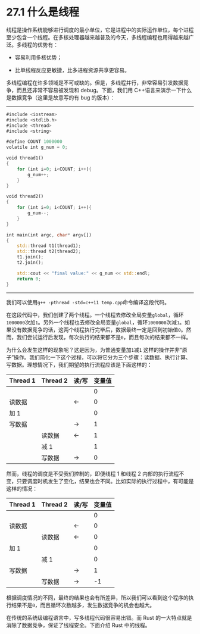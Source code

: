 # 27.1 什么是线程

线程是操作系统能够进行调度的最小单位，它是进程中的实际运作单位，每个进程至少包含一个线程。在多核处理器越来越普及的今天，多线程编程也用得越来越广泛。多线程的优势有：

* 容易利用多核优势；

* 比单线程反应更敏捷，比多进程资源共享更容易。

多线程编程在许多领域是不可或缺的。但是，多线程并行，非常容易引发数据竞争，而且还非常不容易被发现和 debug。下面，我们用 C++语言来演示一下什么是数据竞争（这里是故意写的有 bug 的版本）：

---

```rust
#include <iostream>
#include <stdlib.h>
#include <thread>
#include <string>

#define COUNT 1000000
volatile int g_num = 0;

void thread1()
{
    for (int i=0; i<COUNT; i++){
        g_num++;
    }
}

void thread2()
{
    for (int i=0; i<COUNT; i++){
        g_num--;
    }
}

int main(int argc, char* argv[])
{
    std::thread t1(thread1);
    std::thread t2(thread2);
    t1.join();
    t2.join();

    std::cout << "final value:" << g_num << std::endl;
    return 0;
}
```

---

我们可以使用`g++ -pthread -std=c++11 temp.cpp`命令编译这段代码。

在这段代码中，我们创建了两个线程。一个线程去修改全局变量`global`，循环`1000000`次加`1`。另外一个线程也去修改全局变量`global`，循环`1000000`次减`1`。如果没有数据竞争的话，这两个线程执行完毕后，数据最终一定是回到初始值`0`。然而，我们尝试运行后发现，每次执行的结果都不是`0`，而且每次的结果都不一样。

为什么会发生这样的现象呢？这是因为，为普通变量加`1`减`1` 这样的操作并非“原子”操作。我们简化一下这个过程，可以将它分为三个步骤：读数据、执行计算、写数据。理想情况下，我们期望的执行流程应该是下面这样的：

| Thread 1 | Thread 2 | 读/写 | 变量值 |
| --- | --- | --- | --- |
|       |       |     | 0 |
| 读数据 |       | ←  | 0 |
| 加 1  |       |     | 0 |
| 写数据 |       | →  | 1 |
|       | 读数据 | ←  | 1 |
|       | 减 1  |     | 1 |
|       | 写数据 | →  | 0 |

然而，线程的调度是不受我们控制的，即便线程 1 和线程 2 内部的执行流程不变，只要调度时机发生了变化，结果也会不同。比如实际的执行过程中，有可能是这样的情况：

| Thread 1 | Thread 2 | 读/写 | 变量值 |
| --- | --- | --- | --- |
|       |       |     | 0 |
| 读数据 |       | ←  | 0 |
|       | 读数据 | ←  | 0 |
| 加 1  |       |     | 0 |
|       |  减 1 |     | 0 |
| 写数据 |       | →  | 1 |
|       | 写数据 | →  | -1 |

根据调度情况的不同，最终的结果也会有所差异，所以我们可以看到这个程序的执行结果不是`0`，而且循环次数越多，发生数据竞争的机会也越大。

在传统的系统级编程语言中，写多线程代码很容易出错。而 Rust 的一大特点就是消除了数据竞争，保证了线程安全。下面介绍 Rust 中的线程。
